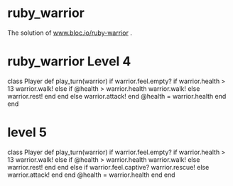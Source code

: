 # ruby_warrior
The solution of  www.bloc.io/ruby-warrior .

# ruby_warrior Level 4
class Player
  def play_turn(warrior)
    if warrior.feel.empty?
      if warrior.health > 13
        warrior.walk!
      else
        if @health > warrior.health
          warrior.walk!
        else
          warrior.rest!
        end
      end
    else
      warrior.attack!
    end
    @health = warrior.health
 end
end
# level 5

class Player
  def play_turn(warrior)
    if warrior.feel.empty?
      if warrior.health > 13
        warrior.walk!
      else
        if @health > warrior.health
          warrior.walk!
        else
          warrior.rest!
        end
      end
    else
      if warrior.feel.captive?
        warrior.rescue!
      else
        warrior.attack!
      end
    end
    @health = warrior.health
 end
end
